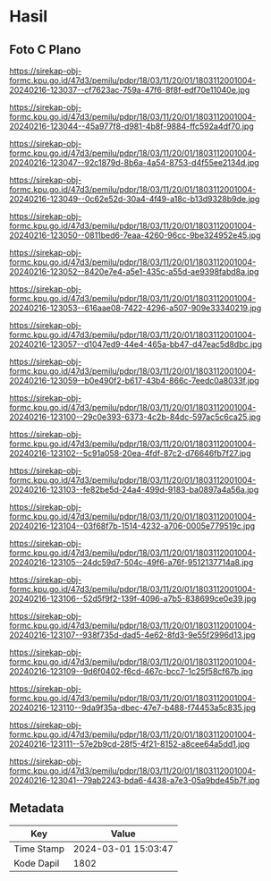 # Hasil

## Foto C Plano

https://sirekap-obj-formc.kpu.go.id/47d3/pemilu/pdpr/18/03/11/20/01/1803112001004-20240216-123037--cf7623ac-759a-47f6-8f8f-edf70e11040e.jpg

https://sirekap-obj-formc.kpu.go.id/47d3/pemilu/pdpr/18/03/11/20/01/1803112001004-20240216-123044--45a977f8-d981-4b8f-9884-ffc592a4df70.jpg

https://sirekap-obj-formc.kpu.go.id/47d3/pemilu/pdpr/18/03/11/20/01/1803112001004-20240216-123047--92c1879d-8b6a-4a54-8753-d4f55ee2134d.jpg

https://sirekap-obj-formc.kpu.go.id/47d3/pemilu/pdpr/18/03/11/20/01/1803112001004-20240216-123049--0c62e52d-30a4-4f49-a18c-b13d9328b9de.jpg

https://sirekap-obj-formc.kpu.go.id/47d3/pemilu/pdpr/18/03/11/20/01/1803112001004-20240216-123050--0811bed6-7eaa-4260-96cc-9be324952e45.jpg

https://sirekap-obj-formc.kpu.go.id/47d3/pemilu/pdpr/18/03/11/20/01/1803112001004-20240216-123052--8420e7e4-a5e1-435c-a55d-ae9398fabd8a.jpg

https://sirekap-obj-formc.kpu.go.id/47d3/pemilu/pdpr/18/03/11/20/01/1803112001004-20240216-123053--616aae08-7422-4296-a507-909e33340219.jpg

https://sirekap-obj-formc.kpu.go.id/47d3/pemilu/pdpr/18/03/11/20/01/1803112001004-20240216-123057--d1047ed9-44e4-465a-bb47-d47eac5d8dbc.jpg

https://sirekap-obj-formc.kpu.go.id/47d3/pemilu/pdpr/18/03/11/20/01/1803112001004-20240216-123059--b0e490f2-b617-43b4-866c-7eedc0a8033f.jpg

https://sirekap-obj-formc.kpu.go.id/47d3/pemilu/pdpr/18/03/11/20/01/1803112001004-20240216-123100--29c0e393-6373-4c2b-84dc-597ac5c6ca25.jpg

https://sirekap-obj-formc.kpu.go.id/47d3/pemilu/pdpr/18/03/11/20/01/1803112001004-20240216-123102--5c91a058-20ea-4fdf-87c2-d76646fb7f27.jpg

https://sirekap-obj-formc.kpu.go.id/47d3/pemilu/pdpr/18/03/11/20/01/1803112001004-20240216-123103--fe82be5d-24a4-499d-9183-ba0897a4a56a.jpg

https://sirekap-obj-formc.kpu.go.id/47d3/pemilu/pdpr/18/03/11/20/01/1803112001004-20240216-123104--03f68f7b-1514-4232-a706-0005e779519c.jpg

https://sirekap-obj-formc.kpu.go.id/47d3/pemilu/pdpr/18/03/11/20/01/1803112001004-20240216-123105--24dc59d7-504c-49f6-a76f-9512137714a8.jpg

https://sirekap-obj-formc.kpu.go.id/47d3/pemilu/pdpr/18/03/11/20/01/1803112001004-20240216-123106--52d5f9f2-139f-4096-a7b5-838699ce0e39.jpg

https://sirekap-obj-formc.kpu.go.id/47d3/pemilu/pdpr/18/03/11/20/01/1803112001004-20240216-123107--938f735d-dad5-4e62-8fd3-9e55f2996d13.jpg

https://sirekap-obj-formc.kpu.go.id/47d3/pemilu/pdpr/18/03/11/20/01/1803112001004-20240216-123109--9d6f0402-f6cd-467c-bcc7-1c25f58cf67b.jpg

https://sirekap-obj-formc.kpu.go.id/47d3/pemilu/pdpr/18/03/11/20/01/1803112001004-20240216-123110--9da9f35a-dbec-47e7-b488-f74453a5c835.jpg

https://sirekap-obj-formc.kpu.go.id/47d3/pemilu/pdpr/18/03/11/20/01/1803112001004-20240216-123111--57e2b9cd-28f5-4f21-8152-a8cee64a5dd1.jpg

https://sirekap-obj-formc.kpu.go.id/47d3/pemilu/pdpr/18/03/11/20/01/1803112001004-20240216-123041--79ab2243-bda6-4438-a7e3-05a9bde45b7f.jpg


## Metadata

| Key        | Value               |
| ---------- | ------------------- |
| Time Stamp | 2024-03-01 15:03:47 |
| Kode Dapil | 1802                |



